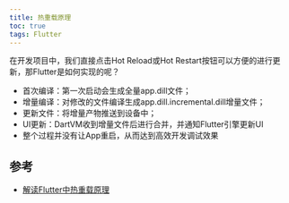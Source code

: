 ```yaml
---
title: 热重载原理
toc: true
tags: Flutter
---
```


在开发项目中，我们直接点击Hot Reload或Hot Restart按钮可以方便的进行更新，那Flutter是如何实现的呢？




- 首次编译：第一次启动会生成全量app.dill文件；
- 增量编译：对修改的文件编译生成app.dill.incremental.dill增量文件；
- 更新文件：将增量产物推送到设备中；
- UI更新：DartVM收到增量文件后进行合并，并通知Flutter引擎更新UI
- 整个过程并没有让App重启，从而达到高效开发调试效果


## 参考

- [解读Flutter中热重载原理](https://emop.jd.com/blogs/2021/4/Interpretation%20of%20thermal%20overload%20principle%20in%20flutter.html)